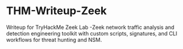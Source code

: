 # THM-Writeup-Zeek
Writeup for TryHackMe Zeek Lab -Zeek network traffic analysis and detection engineering toolkit with custom scripts, signatures, and CLI workflows for threat hunting and NSM.
